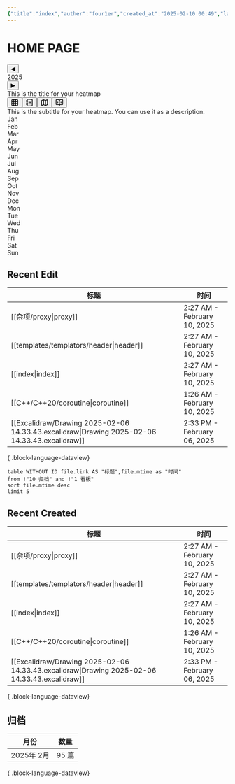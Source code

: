 ```yaml
---
{"title":"index","auther":"four1er","created_at":"2025-02-10 00:49","last modify":"2025-02-10 00:49","file path":"index.md","tags":["gardenEntry"],"dg-publish":true,"dg-home":true,"permalink":"/index/","dgPassFrontmatter":true,"created":"2025-02-10T02:27:08.819+08:00","updated":"2025-02-10T12:27:31.268+08:00"}
---
```


# HOME PAGE
<style scope=" ">
/*# sourceURL=app://obsidian.md/templates/dataview/heatmap/view.css */</style><div class="dms-heatmap-container"><span></span></div>

<div class="heatmap-tracker-container" data-htp-name="This is the title for your heatmap"><div class="heatmap-tracker__container"><div class="heatmap-tracker-header"><div class="heatmap-tracker-header__main-row"><div class="heatmap-tracker-header__navigation"><button aria-label="Previous Year" class="heatmap-tracker-arrow left clickable-icon">◀</button><div class="heatmap-tracker-year-display">2025</div><button aria-label="Next Year" class="heatmap-tracker-arrow right clickable-icon">▶</button></div><div class="heatmap-tracker-header__title">This is the title for your heatmap</div><div class="heatmap-tracker-header__tabs"><button aria-label="Heatmap" class="heatmap-tracker-tab clickable-icon is-active"><svg xmlns="http://www.w3.org/2000/svg" width="18" height="18" viewBox="0 0 24 24" fill="none" stroke="currentColor" stroke-width="2" stroke-linecap="round" stroke-linejoin="round" class="lucide lucide-grid-3x3"><rect width="18" height="18" x="3" y="3" rx="2"></rect><path d="M3 9h18"></path><path d="M3 15h18"></path><path d="M9 3v18"></path><path d="M15 3v18"></path></svg></button><button aria-label="Statistics" class="heatmap-tracker-tab clickable-icon "><svg xmlns="http://www.w3.org/2000/svg" width="18" height="18" viewBox="0 0 24 24" fill="none" stroke="currentColor" stroke-width="2" stroke-linecap="round" stroke-linejoin="round" class="lucide lucide-notebook-text"><path d="M2 6h4"></path><path d="M2 10h4"></path><path d="M2 14h4"></path><path d="M2 18h4"></path><rect width="16" height="20" x="4" y="2" rx="2"></rect><path d="M9.5 8h5"></path><path d="M9.5 12H16"></path><path d="M9.5 16H14"></path></svg></button><button aria-label="Legend" class="heatmap-tracker-tab clickable-icon "><svg xmlns="http://www.w3.org/2000/svg" width="18" height="18" viewBox="0 0 24 24" fill="none" stroke="currentColor" stroke-width="2" stroke-linecap="round" stroke-linejoin="round" class="lucide lucide-map"><path d="M14.106 5.553a2 2 0 0 0 1.788 0l3.659-1.83A1 1 0 0 1 21 4.619v12.764a1 1 0 0 1-.553.894l-4.553 2.277a2 2 0 0 1-1.788 0l-4.212-2.106a2 2 0 0 0-1.788 0l-3.659 1.83A1 1 0 0 1 3 19.381V6.618a1 1 0 0 1 .553-.894l4.553-2.277a2 2 0 0 1 1.788 0z"></path><path d="M15 5.764v15"></path><path d="M9 3.236v15"></path></svg></button><button aria-label="Documentation" class="heatmap-tracker-tab clickable-icon "><svg xmlns="http://www.w3.org/2000/svg" width="18" height="18" viewBox="0 0 24 24" fill="none" stroke="currentColor" stroke-width="2" stroke-linecap="round" stroke-linejoin="round" class="lucide lucide-book-open-text"><path d="M12 7v14"></path><path d="M16 12h2"></path><path d="M16 8h2"></path><path d="M3 18a1 1 0 0 1-1-1V4a1 1 0 0 1 1-1h5a4 4 0 0 1 4 4 4 4 0 0 1 4-4h5a1 1 0 0 1 1 1v13a1 1 0 0 1-1 1h-6a3 3 0 0 0-3 3 3 3 0 0 0-3-3z"></path><path d="M6 12h2"></path><path d="M6 8h2"></path></svg></button></div></div><div class="heatmap-tracker-header__sub-row"><div class="heatmap-tracker-header__subtitle">This is the subtitle for your heatmap. You can use it as a description.</div></div></div><div class="heatmap-tracker "><div class="heatmap-tracker-graph"><div class="heatmap-tracker-months"><div>Jan</div><div>Feb</div><div>Mar</div><div>Apr</div><div>May</div><div>Jun</div><div>Jul</div><div>Aug</div><div>Sep</div><div>Oct</div><div>Nov</div><div>Dec</div></div><div class="heatmap-tracker-days heatmap-tracker-days--even"><div class="heatmap-tracker-days__week-day">Mon</div><div class="heatmap-tracker-days__week-day">Tue</div><div class="heatmap-tracker-days__week-day">Wed</div><div class="heatmap-tracker-days__week-day">Thu</div><div class="heatmap-tracker-days__week-day">Fri</div><div class="heatmap-tracker-days__week-day">Sat</div><div class="heatmap-tracker-days__week-day">Sun</div></div><div class="heatmap-tracker-boxes separate-months"><div class="heatmap-tracker-box space-between-box" style="background-color: transparent;"><span class="heatmap-tracker-content"></span></div><div class="heatmap-tracker-box space-between-box" style="background-color: transparent;"><span class="heatmap-tracker-content"></span></div><div data-htp-date="2025-01-01" aria-label="2025-01-01" class="heatmap-tracker-box month-jan isEmpty"><span class="heatmap-tracker-content"></span></div><div data-htp-date="2025-01-02" aria-label="2025-01-02" class="heatmap-tracker-box month-jan isEmpty"><span class="heatmap-tracker-content"></span></div><div data-htp-date="2025-01-03" aria-label="2025-01-03" class="heatmap-tracker-box month-jan isEmpty"><span class="heatmap-tracker-content"></span></div><div data-htp-date="2025-01-04" aria-label="2025-01-04" class="heatmap-tracker-box month-jan isEmpty"><span class="heatmap-tracker-content"></span></div><div data-htp-date="2025-01-05" aria-label="2025-01-05" class="heatmap-tracker-box month-jan isEmpty"><span class="heatmap-tracker-content"></span></div><div data-htp-date="2025-01-06" aria-label="2025-01-06" class="heatmap-tracker-box month-jan isEmpty"><span class="heatmap-tracker-content"></span></div><div data-htp-date="2025-01-07" aria-label="2025-01-07" class="heatmap-tracker-box month-jan isEmpty"><span class="heatmap-tracker-content"></span></div><div data-htp-date="2025-01-08" aria-label="2025-01-08" class="heatmap-tracker-box month-jan isEmpty"><span class="heatmap-tracker-content"></span></div><div data-htp-date="2025-01-09" aria-label="2025-01-09" class="heatmap-tracker-box month-jan isEmpty"><span class="heatmap-tracker-content"></span></div><div data-htp-date="2025-01-10" aria-label="2025-01-10" class="heatmap-tracker-box month-jan isEmpty"><span class="heatmap-tracker-content"></span></div><div data-htp-date="2025-01-11" aria-label="2025-01-11" class="heatmap-tracker-box month-jan isEmpty"><span class="heatmap-tracker-content"></span></div><div data-htp-date="2025-01-12" aria-label="2025-01-12" class="heatmap-tracker-box month-jan isEmpty"><span class="heatmap-tracker-content"></span></div><div data-htp-date="2025-01-13" aria-label="2025-01-13" class="heatmap-tracker-box month-jan isEmpty"><span class="heatmap-tracker-content"></span></div><div data-htp-date="2025-01-14" aria-label="2025-01-14" class="heatmap-tracker-box month-jan isEmpty"><span class="heatmap-tracker-content"></span></div><div data-htp-date="2025-01-15" aria-label="2025-01-15" class="heatmap-tracker-box month-jan isEmpty"><span class="heatmap-tracker-content"></span></div><div data-htp-date="2025-01-16" aria-label="2025-01-16" class="heatmap-tracker-box month-jan isEmpty"><span class="heatmap-tracker-content"></span></div><div data-htp-date="2025-01-17" aria-label="2025-01-17" class="heatmap-tracker-box month-jan isEmpty"><span class="heatmap-tracker-content"></span></div><div data-htp-date="2025-01-18" aria-label="2025-01-18" class="heatmap-tracker-box month-jan isEmpty"><span class="heatmap-tracker-content"></span></div><div data-htp-date="2025-01-19" aria-label="2025-01-19" class="heatmap-tracker-box month-jan isEmpty"><span class="heatmap-tracker-content"></span></div><div data-htp-date="2025-01-20" aria-label="2025-01-20" class="heatmap-tracker-box month-jan isEmpty"><span class="heatmap-tracker-content"></span></div><div data-htp-date="2025-01-21" aria-label="2025-01-21" class="heatmap-tracker-box month-jan isEmpty"><span class="heatmap-tracker-content"></span></div><div data-htp-date="2025-01-22" aria-label="2025-01-22" class="heatmap-tracker-box month-jan isEmpty"><span class="heatmap-tracker-content"></span></div><div data-htp-date="2025-01-23" aria-label="2025-01-23" class="heatmap-tracker-box month-jan isEmpty"><span class="heatmap-tracker-content"></span></div><div data-htp-date="2025-01-24" aria-label="2025-01-24" class="heatmap-tracker-box month-jan isEmpty"><span class="heatmap-tracker-content"></span></div><div data-htp-date="2025-01-25" aria-label="2025-01-25" class="heatmap-tracker-box month-jan isEmpty"><span class="heatmap-tracker-content"></span></div><div data-htp-date="2025-01-26" aria-label="2025-01-26" class="heatmap-tracker-box month-jan isEmpty"><span class="heatmap-tracker-content"></span></div><div data-htp-date="2025-01-27" aria-label="2025-01-27" class="heatmap-tracker-box month-jan isEmpty"><span class="heatmap-tracker-content"></span></div><div data-htp-date="2025-01-28" aria-label="2025-01-28" class="heatmap-tracker-box month-jan isEmpty"><span class="heatmap-tracker-content"></span></div><div data-htp-date="2025-01-29" aria-label="2025-01-29" class="heatmap-tracker-box month-jan isEmpty"><span class="heatmap-tracker-content"></span></div><div data-htp-date="2025-01-30" aria-label="2025-01-30" class="heatmap-tracker-box month-jan isEmpty"><span class="heatmap-tracker-content"></span></div><div data-htp-date="2025-01-31" aria-label="2025-01-31" class="heatmap-tracker-box month-jan isEmpty"><span class="heatmap-tracker-content"></span></div><div class="heatmap-tracker-box space-between-box"><span class="heatmap-tracker-content"></span></div><div class="heatmap-tracker-box space-between-box"><span class="heatmap-tracker-content"></span></div><div class="heatmap-tracker-box space-between-box"><span class="heatmap-tracker-content"></span></div><div class="heatmap-tracker-box space-between-box"><span class="heatmap-tracker-content"></span></div><div class="heatmap-tracker-box space-between-box"><span class="heatmap-tracker-content"></span></div><div class="heatmap-tracker-box space-between-box"><span class="heatmap-tracker-content"></span></div><div class="heatmap-tracker-box space-between-box"><span class="heatmap-tracker-content"></span></div><div data-htp-date="2025-02-01" aria-label="2025-02-01" class="heatmap-tracker-box month-feb isEmpty"><span class="heatmap-tracker-content"></span></div><div data-htp-date="2025-02-02" aria-label="2025-02-02" class="heatmap-tracker-box month-feb isEmpty"><span class="heatmap-tracker-content"></span></div><div data-htp-date="2025-02-03" aria-label="2025-02-03" class="heatmap-tracker-box month-feb isEmpty"><span class="heatmap-tracker-content"></span></div><div data-htp-date="2025-02-04" aria-label="2025-02-04" class="heatmap-tracker-box month-feb isEmpty"><span class="heatmap-tracker-content"></span></div><div data-htp-date="2025-02-05" aria-label="2025-02-05" class="heatmap-tracker-box month-feb isEmpty"><span class="heatmap-tracker-content"></span></div><div data-htp-date="2025-02-06" aria-label="2025-02-06" class="heatmap-tracker-box month-feb isEmpty"><span class="heatmap-tracker-content"></span></div><div data-htp-date="2025-02-07" aria-label="2025-02-07" class="heatmap-tracker-box month-feb isEmpty"><span class="heatmap-tracker-content"></span></div><div data-htp-date="2025-02-08" aria-label="2025-02-08" class="heatmap-tracker-box month-feb isEmpty"><span class="heatmap-tracker-content"></span></div><div data-htp-date="2025-02-09" aria-label="2025-02-09" class="heatmap-tracker-box month-feb isEmpty"><span class="heatmap-tracker-content"></span></div><div data-htp-date="2025-02-10" aria-label="2025-02-10" class="heatmap-tracker-box month-feb today with-border isEmpty"><span class="heatmap-tracker-content"></span></div><div data-htp-date="2025-02-11" aria-label="2025-02-11" class="heatmap-tracker-box month-feb isEmpty"><span class="heatmap-tracker-content"></span></div><div data-htp-date="2025-02-12" aria-label="2025-02-12" class="heatmap-tracker-box month-feb isEmpty"><span class="heatmap-tracker-content"></span></div><div data-htp-date="2025-02-13" aria-label="2025-02-13" class="heatmap-tracker-box month-feb isEmpty"><span class="heatmap-tracker-content"></span></div><div data-htp-date="2025-02-14" aria-label="2025-02-14" class="heatmap-tracker-box month-feb isEmpty"><span class="heatmap-tracker-content"></span></div><div data-htp-date="2025-02-15" aria-label="2025-02-15" class="heatmap-tracker-box month-feb isEmpty"><span class="heatmap-tracker-content"></span></div><div data-htp-date="2025-02-16" aria-label="2025-02-16" class="heatmap-tracker-box month-feb isEmpty"><span class="heatmap-tracker-content"></span></div><div data-htp-date="2025-02-17" aria-label="2025-02-17" class="heatmap-tracker-box month-feb isEmpty"><span class="heatmap-tracker-content"></span></div><div data-htp-date="2025-02-18" aria-label="2025-02-18" class="heatmap-tracker-box month-feb isEmpty"><span class="heatmap-tracker-content"></span></div><div data-htp-date="2025-02-19" aria-label="2025-02-19" class="heatmap-tracker-box month-feb isEmpty"><span class="heatmap-tracker-content"></span></div><div data-htp-date="2025-02-20" aria-label="2025-02-20" class="heatmap-tracker-box month-feb isEmpty"><span class="heatmap-tracker-content"></span></div><div data-htp-date="2025-02-21" aria-label="2025-02-21" class="heatmap-tracker-box month-feb isEmpty"><span class="heatmap-tracker-content"></span></div><div data-htp-date="2025-02-22" aria-label="2025-02-22" class="heatmap-tracker-box month-feb isEmpty"><span class="heatmap-tracker-content"></span></div><div data-htp-date="2025-02-23" aria-label="2025-02-23" class="heatmap-tracker-box month-feb isEmpty"><span class="heatmap-tracker-content"></span></div><div data-htp-date="2025-02-24" aria-label="2025-02-24" class="heatmap-tracker-box month-feb isEmpty"><span class="heatmap-tracker-content"></span></div><div data-htp-date="2025-02-25" aria-label="2025-02-25" class="heatmap-tracker-box month-feb isEmpty"><span class="heatmap-tracker-content"></span></div><div data-htp-date="2025-02-26" aria-label="2025-02-26" class="heatmap-tracker-box month-feb isEmpty"><span class="heatmap-tracker-content"></span></div><div data-htp-date="2025-02-27" aria-label="2025-02-27" class="heatmap-tracker-box month-feb isEmpty"><span class="heatmap-tracker-content"></span></div><div data-htp-date="2025-02-28" aria-label="2025-02-28" class="heatmap-tracker-box month-feb isEmpty"><span class="heatmap-tracker-content"></span></div><div class="heatmap-tracker-box space-between-box"><span class="heatmap-tracker-content"></span></div><div class="heatmap-tracker-box space-between-box"><span class="heatmap-tracker-content"></span></div><div class="heatmap-tracker-box space-between-box"><span class="heatmap-tracker-content"></span></div><div class="heatmap-tracker-box space-between-box"><span class="heatmap-tracker-content"></span></div><div class="heatmap-tracker-box space-between-box"><span class="heatmap-tracker-content"></span></div><div class="heatmap-tracker-box space-between-box"><span class="heatmap-tracker-content"></span></div><div class="heatmap-tracker-box space-between-box"><span class="heatmap-tracker-content"></span></div><div data-htp-date="2025-03-01" aria-label="2025-03-01" class="heatmap-tracker-box month-mar isEmpty"><span class="heatmap-tracker-content"></span></div><div data-htp-date="2025-03-02" aria-label="2025-03-02" class="heatmap-tracker-box month-mar isEmpty"><span class="heatmap-tracker-content"></span></div><div data-htp-date="2025-03-03" aria-label="2025-03-03" class="heatmap-tracker-box month-mar isEmpty"><span class="heatmap-tracker-content"></span></div><div data-htp-date="2025-03-04" aria-label="2025-03-04" class="heatmap-tracker-box month-mar isEmpty"><span class="heatmap-tracker-content"></span></div><div data-htp-date="2025-03-05" aria-label="2025-03-05" class="heatmap-tracker-box month-mar isEmpty"><span class="heatmap-tracker-content"></span></div><div data-htp-date="2025-03-06" aria-label="2025-03-06" class="heatmap-tracker-box month-mar isEmpty"><span class="heatmap-tracker-content"></span></div><div data-htp-date="2025-03-07" aria-label="2025-03-07" class="heatmap-tracker-box month-mar isEmpty"><span class="heatmap-tracker-content"></span></div><div data-htp-date="2025-03-08" aria-label="2025-03-08" class="heatmap-tracker-box month-mar isEmpty"><span class="heatmap-tracker-content"></span></div><div data-htp-date="2025-03-09" aria-label="2025-03-09" class="heatmap-tracker-box month-mar isEmpty"><span class="heatmap-tracker-content"></span></div><div data-htp-date="2025-03-10" aria-label="2025-03-10" class="heatmap-tracker-box month-mar isEmpty"><span class="heatmap-tracker-content"></span></div><div data-htp-date="2025-03-11" aria-label="2025-03-11" class="heatmap-tracker-box month-mar isEmpty"><span class="heatmap-tracker-content"></span></div><div data-htp-date="2025-03-12" aria-label="2025-03-12" class="heatmap-tracker-box month-mar isEmpty"><span class="heatmap-tracker-content"></span></div><div data-htp-date="2025-03-13" aria-label="2025-03-13" class="heatmap-tracker-box month-mar isEmpty"><span class="heatmap-tracker-content"></span></div><div data-htp-date="2025-03-14" aria-label="2025-03-14" class="heatmap-tracker-box month-mar isEmpty"><span class="heatmap-tracker-content"></span></div><div data-htp-date="2025-03-15" aria-label="2025-03-15" class="heatmap-tracker-box month-mar isEmpty"><span class="heatmap-tracker-content"></span></div><div data-htp-date="2025-03-16" aria-label="2025-03-16" class="heatmap-tracker-box month-mar isEmpty"><span class="heatmap-tracker-content"></span></div><div data-htp-date="2025-03-17" aria-label="2025-03-17" class="heatmap-tracker-box month-mar isEmpty"><span class="heatmap-tracker-content"></span></div><div data-htp-date="2025-03-18" aria-label="2025-03-18" class="heatmap-tracker-box month-mar isEmpty"><span class="heatmap-tracker-content"></span></div><div data-htp-date="2025-03-19" aria-label="2025-03-19" class="heatmap-tracker-box month-mar isEmpty"><span class="heatmap-tracker-content"></span></div><div data-htp-date="2025-03-20" aria-label="2025-03-20" class="heatmap-tracker-box month-mar isEmpty"><span class="heatmap-tracker-content"></span></div><div data-htp-date="2025-03-21" aria-label="2025-03-21" class="heatmap-tracker-box month-mar isEmpty"><span class="heatmap-tracker-content"></span></div><div data-htp-date="2025-03-22" aria-label="2025-03-22" class="heatmap-tracker-box month-mar isEmpty"><span class="heatmap-tracker-content"></span></div><div data-htp-date="2025-03-23" aria-label="2025-03-23" class="heatmap-tracker-box month-mar isEmpty"><span class="heatmap-tracker-content"></span></div><div data-htp-date="2025-03-24" aria-label="2025-03-24" class="heatmap-tracker-box month-mar isEmpty"><span class="heatmap-tracker-content"></span></div><div data-htp-date="2025-03-25" aria-label="2025-03-25" class="heatmap-tracker-box month-mar isEmpty"><span class="heatmap-tracker-content"></span></div><div data-htp-date="2025-03-26" aria-label="2025-03-26" class="heatmap-tracker-box month-mar isEmpty"><span class="heatmap-tracker-content"></span></div><div data-htp-date="2025-03-27" aria-label="2025-03-27" class="heatmap-tracker-box month-mar isEmpty"><span class="heatmap-tracker-content"></span></div><div data-htp-date="2025-03-28" aria-label="2025-03-28" class="heatmap-tracker-box month-mar isEmpty"><span class="heatmap-tracker-content"></span></div><div data-htp-date="2025-03-29" aria-label="2025-03-29" class="heatmap-tracker-box month-mar isEmpty"><span class="heatmap-tracker-content"></span></div><div data-htp-date="2025-03-30" aria-label="2025-03-30" class="heatmap-tracker-box month-mar isEmpty"><span class="heatmap-tracker-content"></span></div><div data-htp-date="2025-03-31" aria-label="2025-03-31" class="heatmap-tracker-box month-mar isEmpty"><span class="heatmap-tracker-content"></span></div><div class="heatmap-tracker-box space-between-box"><span class="heatmap-tracker-content"></span></div><div class="heatmap-tracker-box space-between-box"><span class="heatmap-tracker-content"></span></div><div class="heatmap-tracker-box space-between-box"><span class="heatmap-tracker-content"></span></div><div class="heatmap-tracker-box space-between-box"><span class="heatmap-tracker-content"></span></div><div class="heatmap-tracker-box space-between-box"><span class="heatmap-tracker-content"></span></div><div class="heatmap-tracker-box space-between-box"><span class="heatmap-tracker-content"></span></div><div class="heatmap-tracker-box space-between-box"><span class="heatmap-tracker-content"></span></div><div data-htp-date="2025-04-01" aria-label="2025-04-01" class="heatmap-tracker-box month-apr isEmpty"><span class="heatmap-tracker-content"></span></div><div data-htp-date="2025-04-02" aria-label="2025-04-02" class="heatmap-tracker-box month-apr isEmpty"><span class="heatmap-tracker-content"></span></div><div data-htp-date="2025-04-03" aria-label="2025-04-03" class="heatmap-tracker-box month-apr isEmpty"><span class="heatmap-tracker-content"></span></div><div data-htp-date="2025-04-04" aria-label="2025-04-04" class="heatmap-tracker-box month-apr isEmpty"><span class="heatmap-tracker-content"></span></div><div data-htp-date="2025-04-05" aria-label="2025-04-05" class="heatmap-tracker-box month-apr isEmpty"><span class="heatmap-tracker-content"></span></div><div data-htp-date="2025-04-06" aria-label="2025-04-06" class="heatmap-tracker-box month-apr isEmpty"><span class="heatmap-tracker-content"></span></div><div data-htp-date="2025-04-07" aria-label="2025-04-07" class="heatmap-tracker-box month-apr isEmpty"><span class="heatmap-tracker-content"></span></div><div data-htp-date="2025-04-08" aria-label="2025-04-08" class="heatmap-tracker-box month-apr isEmpty"><span class="heatmap-tracker-content"></span></div><div data-htp-date="2025-04-09" aria-label="2025-04-09" class="heatmap-tracker-box month-apr isEmpty"><span class="heatmap-tracker-content"></span></div><div data-htp-date="2025-04-10" aria-label="2025-04-10" class="heatmap-tracker-box month-apr isEmpty"><span class="heatmap-tracker-content"></span></div><div data-htp-date="2025-04-11" aria-label="2025-04-11" class="heatmap-tracker-box month-apr isEmpty"><span class="heatmap-tracker-content"></span></div><div data-htp-date="2025-04-12" aria-label="2025-04-12" class="heatmap-tracker-box month-apr isEmpty"><span class="heatmap-tracker-content"></span></div><div data-htp-date="2025-04-13" aria-label="2025-04-13" class="heatmap-tracker-box month-apr isEmpty"><span class="heatmap-tracker-content"></span></div><div data-htp-date="2025-04-14" aria-label="2025-04-14" class="heatmap-tracker-box month-apr isEmpty"><span class="heatmap-tracker-content"></span></div><div data-htp-date="2025-04-15" aria-label="2025-04-15" class="heatmap-tracker-box month-apr isEmpty"><span class="heatmap-tracker-content"></span></div><div data-htp-date="2025-04-16" aria-label="2025-04-16" class="heatmap-tracker-box month-apr isEmpty"><span class="heatmap-tracker-content"></span></div><div data-htp-date="2025-04-17" aria-label="2025-04-17" class="heatmap-tracker-box month-apr isEmpty"><span class="heatmap-tracker-content"></span></div><div data-htp-date="2025-04-18" aria-label="2025-04-18" class="heatmap-tracker-box month-apr isEmpty"><span class="heatmap-tracker-content"></span></div><div data-htp-date="2025-04-19" aria-label="2025-04-19" class="heatmap-tracker-box month-apr isEmpty"><span class="heatmap-tracker-content"></span></div><div data-htp-date="2025-04-20" aria-label="2025-04-20" class="heatmap-tracker-box month-apr isEmpty"><span class="heatmap-tracker-content"></span></div><div data-htp-date="2025-04-21" aria-label="2025-04-21" class="heatmap-tracker-box month-apr isEmpty"><span class="heatmap-tracker-content"></span></div><div data-htp-date="2025-04-22" aria-label="2025-04-22" class="heatmap-tracker-box month-apr isEmpty"><span class="heatmap-tracker-content"></span></div><div data-htp-date="2025-04-23" aria-label="2025-04-23" class="heatmap-tracker-box month-apr isEmpty"><span class="heatmap-tracker-content"></span></div><div data-htp-date="2025-04-24" aria-label="2025-04-24" class="heatmap-tracker-box month-apr isEmpty"><span class="heatmap-tracker-content"></span></div><div data-htp-date="2025-04-25" aria-label="2025-04-25" class="heatmap-tracker-box month-apr isEmpty"><span class="heatmap-tracker-content"></span></div><div data-htp-date="2025-04-26" aria-label="2025-04-26" class="heatmap-tracker-box month-apr isEmpty"><span class="heatmap-tracker-content"></span></div><div data-htp-date="2025-04-27" aria-label="2025-04-27" class="heatmap-tracker-box month-apr isEmpty"><span class="heatmap-tracker-content"></span></div><div data-htp-date="2025-04-28" aria-label="2025-04-28" class="heatmap-tracker-box month-apr isEmpty"><span class="heatmap-tracker-content"></span></div><div data-htp-date="2025-04-29" aria-label="2025-04-29" class="heatmap-tracker-box month-apr isEmpty"><span class="heatmap-tracker-content"></span></div><div data-htp-date="2025-04-30" aria-label="2025-04-30" class="heatmap-tracker-box month-apr isEmpty"><span class="heatmap-tracker-content"></span></div><div class="heatmap-tracker-box space-between-box"><span class="heatmap-tracker-content"></span></div><div class="heatmap-tracker-box space-between-box"><span class="heatmap-tracker-content"></span></div><div class="heatmap-tracker-box space-between-box"><span class="heatmap-tracker-content"></span></div><div class="heatmap-tracker-box space-between-box"><span class="heatmap-tracker-content"></span></div><div class="heatmap-tracker-box space-between-box"><span class="heatmap-tracker-content"></span></div><div class="heatmap-tracker-box space-between-box"><span class="heatmap-tracker-content"></span></div><div class="heatmap-tracker-box space-between-box"><span class="heatmap-tracker-content"></span></div><div data-htp-date="2025-05-01" aria-label="2025-05-01" class="heatmap-tracker-box month-may isEmpty"><span class="heatmap-tracker-content"></span></div><div data-htp-date="2025-05-02" aria-label="2025-05-02" class="heatmap-tracker-box month-may isEmpty"><span class="heatmap-tracker-content"></span></div><div data-htp-date="2025-05-03" aria-label="2025-05-03" class="heatmap-tracker-box month-may isEmpty"><span class="heatmap-tracker-content"></span></div><div data-htp-date="2025-05-04" aria-label="2025-05-04" class="heatmap-tracker-box month-may isEmpty"><span class="heatmap-tracker-content"></span></div><div data-htp-date="2025-05-05" aria-label="2025-05-05" class="heatmap-tracker-box month-may isEmpty"><span class="heatmap-tracker-content"></span></div><div data-htp-date="2025-05-06" aria-label="2025-05-06" class="heatmap-tracker-box month-may isEmpty"><span class="heatmap-tracker-content"></span></div><div data-htp-date="2025-05-07" aria-label="2025-05-07" class="heatmap-tracker-box month-may isEmpty"><span class="heatmap-tracker-content"></span></div><div data-htp-date="2025-05-08" aria-label="2025-05-08" class="heatmap-tracker-box month-may isEmpty"><span class="heatmap-tracker-content"></span></div><div data-htp-date="2025-05-09" aria-label="2025-05-09" class="heatmap-tracker-box month-may isEmpty"><span class="heatmap-tracker-content"></span></div><div data-htp-date="2025-05-10" aria-label="2025-05-10" class="heatmap-tracker-box month-may isEmpty"><span class="heatmap-tracker-content"></span></div><div data-htp-date="2025-05-11" aria-label="2025-05-11" class="heatmap-tracker-box month-may isEmpty"><span class="heatmap-tracker-content"></span></div><div data-htp-date="2025-05-12" aria-label="2025-05-12" class="heatmap-tracker-box month-may isEmpty"><span class="heatmap-tracker-content"></span></div><div data-htp-date="2025-05-13" aria-label="2025-05-13" class="heatmap-tracker-box month-may isEmpty"><span class="heatmap-tracker-content"></span></div><div data-htp-date="2025-05-14" aria-label="2025-05-14" class="heatmap-tracker-box month-may isEmpty"><span class="heatmap-tracker-content"></span></div><div data-htp-date="2025-05-15" aria-label="2025-05-15" class="heatmap-tracker-box month-may isEmpty"><span class="heatmap-tracker-content"></span></div><div data-htp-date="2025-05-16" aria-label="2025-05-16" class="heatmap-tracker-box month-may isEmpty"><span class="heatmap-tracker-content"></span></div><div data-htp-date="2025-05-17" aria-label="2025-05-17" class="heatmap-tracker-box month-may isEmpty"><span class="heatmap-tracker-content"></span></div><div data-htp-date="2025-05-18" aria-label="2025-05-18" class="heatmap-tracker-box month-may isEmpty"><span class="heatmap-tracker-content"></span></div><div data-htp-date="2025-05-19" aria-label="2025-05-19" class="heatmap-tracker-box month-may isEmpty"><span class="heatmap-tracker-content"></span></div><div data-htp-date="2025-05-20" aria-label="2025-05-20" class="heatmap-tracker-box month-may isEmpty"><span class="heatmap-tracker-content"></span></div><div data-htp-date="2025-05-21" aria-label="2025-05-21" class="heatmap-tracker-box month-may isEmpty"><span class="heatmap-tracker-content"></span></div><div data-htp-date="2025-05-22" aria-label="2025-05-22" class="heatmap-tracker-box month-may isEmpty"><span class="heatmap-tracker-content"></span></div><div data-htp-date="2025-05-23" aria-label="2025-05-23" class="heatmap-tracker-box month-may isEmpty"><span class="heatmap-tracker-content"></span></div><div data-htp-date="2025-05-24" aria-label="2025-05-24" class="heatmap-tracker-box month-may isEmpty"><span class="heatmap-tracker-content"></span></div><div data-htp-date="2025-05-25" aria-label="2025-05-25" class="heatmap-tracker-box month-may isEmpty"><span class="heatmap-tracker-content"></span></div><div data-htp-date="2025-05-26" aria-label="2025-05-26" class="heatmap-tracker-box month-may isEmpty"><span class="heatmap-tracker-content"></span></div><div data-htp-date="2025-05-27" aria-label="2025-05-27" class="heatmap-tracker-box month-may isEmpty"><span class="heatmap-tracker-content"></span></div><div data-htp-date="2025-05-28" aria-label="2025-05-28" class="heatmap-tracker-box month-may isEmpty"><span class="heatmap-tracker-content"></span></div><div data-htp-date="2025-05-29" aria-label="2025-05-29" class="heatmap-tracker-box month-may isEmpty"><span class="heatmap-tracker-content"></span></div><div data-htp-date="2025-05-30" aria-label="2025-05-30" class="heatmap-tracker-box month-may isEmpty"><span class="heatmap-tracker-content"></span></div><div data-htp-date="2025-05-31" aria-label="2025-05-31" class="heatmap-tracker-box month-may isEmpty"><span class="heatmap-tracker-content"></span></div><div class="heatmap-tracker-box space-between-box"><span class="heatmap-tracker-content"></span></div><div class="heatmap-tracker-box space-between-box"><span class="heatmap-tracker-content"></span></div><div class="heatmap-tracker-box space-between-box"><span class="heatmap-tracker-content"></span></div><div class="heatmap-tracker-box space-between-box"><span class="heatmap-tracker-content"></span></div><div class="heatmap-tracker-box space-between-box"><span class="heatmap-tracker-content"></span></div><div class="heatmap-tracker-box space-between-box"><span class="heatmap-tracker-content"></span></div><div class="heatmap-tracker-box space-between-box"><span class="heatmap-tracker-content"></span></div><div data-htp-date="2025-06-01" aria-label="2025-06-01" class="heatmap-tracker-box month-jun isEmpty"><span class="heatmap-tracker-content"></span></div><div data-htp-date="2025-06-02" aria-label="2025-06-02" class="heatmap-tracker-box month-jun isEmpty"><span class="heatmap-tracker-content"></span></div><div data-htp-date="2025-06-03" aria-label="2025-06-03" class="heatmap-tracker-box month-jun isEmpty"><span class="heatmap-tracker-content"></span></div><div data-htp-date="2025-06-04" aria-label="2025-06-04" class="heatmap-tracker-box month-jun isEmpty"><span class="heatmap-tracker-content"></span></div><div data-htp-date="2025-06-05" aria-label="2025-06-05" class="heatmap-tracker-box month-jun isEmpty"><span class="heatmap-tracker-content"></span></div><div data-htp-date="2025-06-06" aria-label="2025-06-06" class="heatmap-tracker-box month-jun isEmpty"><span class="heatmap-tracker-content"></span></div><div data-htp-date="2025-06-07" aria-label="2025-06-07" class="heatmap-tracker-box month-jun isEmpty"><span class="heatmap-tracker-content"></span></div><div data-htp-date="2025-06-08" aria-label="2025-06-08" class="heatmap-tracker-box month-jun isEmpty"><span class="heatmap-tracker-content"></span></div><div data-htp-date="2025-06-09" aria-label="2025-06-09" class="heatmap-tracker-box month-jun isEmpty"><span class="heatmap-tracker-content"></span></div><div data-htp-date="2025-06-10" aria-label="2025-06-10" class="heatmap-tracker-box month-jun isEmpty"><span class="heatmap-tracker-content"></span></div><div data-htp-date="2025-06-11" aria-label="2025-06-11" class="heatmap-tracker-box month-jun isEmpty"><span class="heatmap-tracker-content"></span></div><div data-htp-date="2025-06-12" aria-label="2025-06-12" class="heatmap-tracker-box month-jun isEmpty"><span class="heatmap-tracker-content"></span></div><div data-htp-date="2025-06-13" aria-label="2025-06-13" class="heatmap-tracker-box month-jun isEmpty"><span class="heatmap-tracker-content"></span></div><div data-htp-date="2025-06-14" aria-label="2025-06-14" class="heatmap-tracker-box month-jun isEmpty"><span class="heatmap-tracker-content"></span></div><div data-htp-date="2025-06-15" aria-label="2025-06-15" class="heatmap-tracker-box month-jun isEmpty"><span class="heatmap-tracker-content"></span></div><div data-htp-date="2025-06-16" aria-label="2025-06-16" class="heatmap-tracker-box month-jun isEmpty"><span class="heatmap-tracker-content"></span></div><div data-htp-date="2025-06-17" aria-label="2025-06-17" class="heatmap-tracker-box month-jun isEmpty"><span class="heatmap-tracker-content"></span></div><div data-htp-date="2025-06-18" aria-label="2025-06-18" class="heatmap-tracker-box month-jun isEmpty"><span class="heatmap-tracker-content"></span></div><div data-htp-date="2025-06-19" aria-label="2025-06-19" class="heatmap-tracker-box month-jun isEmpty"><span class="heatmap-tracker-content"></span></div><div data-htp-date="2025-06-20" aria-label="2025-06-20" class="heatmap-tracker-box month-jun isEmpty"><span class="heatmap-tracker-content"></span></div><div data-htp-date="2025-06-21" aria-label="2025-06-21" class="heatmap-tracker-box month-jun isEmpty"><span class="heatmap-tracker-content"></span></div><div data-htp-date="2025-06-22" aria-label="2025-06-22" class="heatmap-tracker-box month-jun isEmpty"><span class="heatmap-tracker-content"></span></div><div data-htp-date="2025-06-23" aria-label="2025-06-23" class="heatmap-tracker-box month-jun isEmpty"><span class="heatmap-tracker-content"></span></div><div data-htp-date="2025-06-24" aria-label="2025-06-24" class="heatmap-tracker-box month-jun isEmpty"><span class="heatmap-tracker-content"></span></div><div data-htp-date="2025-06-25" aria-label="2025-06-25" class="heatmap-tracker-box month-jun isEmpty"><span class="heatmap-tracker-content"></span></div><div data-htp-date="2025-06-26" aria-label="2025-06-26" class="heatmap-tracker-box month-jun isEmpty"><span class="heatmap-tracker-content"></span></div><div data-htp-date="2025-06-27" aria-label="2025-06-27" class="heatmap-tracker-box month-jun isEmpty"><span class="heatmap-tracker-content"></span></div><div data-htp-date="2025-06-28" aria-label="2025-06-28" class="heatmap-tracker-box month-jun isEmpty"><span class="heatmap-tracker-content"></span></div><div data-htp-date="2025-06-29" aria-label="2025-06-29" class="heatmap-tracker-box month-jun isEmpty"><span class="heatmap-tracker-content"></span></div><div data-htp-date="2025-06-30" aria-label="2025-06-30" class="heatmap-tracker-box month-jun isEmpty"><span class="heatmap-tracker-content"></span></div><div class="heatmap-tracker-box space-between-box"><span class="heatmap-tracker-content"></span></div><div class="heatmap-tracker-box space-between-box"><span class="heatmap-tracker-content"></span></div><div class="heatmap-tracker-box space-between-box"><span class="heatmap-tracker-content"></span></div><div class="heatmap-tracker-box space-between-box"><span class="heatmap-tracker-content"></span></div><div class="heatmap-tracker-box space-between-box"><span class="heatmap-tracker-content"></span></div><div class="heatmap-tracker-box space-between-box"><span class="heatmap-tracker-content"></span></div><div class="heatmap-tracker-box space-between-box"><span class="heatmap-tracker-content"></span></div><div data-htp-date="2025-07-01" aria-label="2025-07-01" class="heatmap-tracker-box month-jul isEmpty"><span class="heatmap-tracker-content"></span></div><div data-htp-date="2025-07-02" aria-label="2025-07-02" class="heatmap-tracker-box month-jul isEmpty"><span class="heatmap-tracker-content"></span></div><div data-htp-date="2025-07-03" aria-label="2025-07-03" class="heatmap-tracker-box month-jul isEmpty"><span class="heatmap-tracker-content"></span></div><div data-htp-date="2025-07-04" aria-label="2025-07-04" class="heatmap-tracker-box month-jul isEmpty"><span class="heatmap-tracker-content"></span></div><div data-htp-date="2025-07-05" aria-label="2025-07-05" class="heatmap-tracker-box month-jul isEmpty"><span class="heatmap-tracker-content"></span></div><div data-htp-date="2025-07-06" aria-label="2025-07-06" class="heatmap-tracker-box month-jul isEmpty"><span class="heatmap-tracker-content"></span></div><div data-htp-date="2025-07-07" aria-label="2025-07-07" class="heatmap-tracker-box month-jul isEmpty"><span class="heatmap-tracker-content"></span></div><div data-htp-date="2025-07-08" aria-label="2025-07-08" class="heatmap-tracker-box month-jul isEmpty"><span class="heatmap-tracker-content"></span></div><div data-htp-date="2025-07-09" aria-label="2025-07-09" class="heatmap-tracker-box month-jul isEmpty"><span class="heatmap-tracker-content"></span></div><div data-htp-date="2025-07-10" aria-label="2025-07-10" class="heatmap-tracker-box month-jul isEmpty"><span class="heatmap-tracker-content"></span></div><div data-htp-date="2025-07-11" aria-label="2025-07-11" class="heatmap-tracker-box month-jul isEmpty"><span class="heatmap-tracker-content"></span></div><div data-htp-date="2025-07-12" aria-label="2025-07-12" class="heatmap-tracker-box month-jul isEmpty"><span class="heatmap-tracker-content"></span></div><div data-htp-date="2025-07-13" aria-label="2025-07-13" class="heatmap-tracker-box month-jul isEmpty"><span class="heatmap-tracker-content"></span></div><div data-htp-date="2025-07-14" aria-label="2025-07-14" class="heatmap-tracker-box month-jul isEmpty"><span class="heatmap-tracker-content"></span></div><div data-htp-date="2025-07-15" aria-label="2025-07-15" class="heatmap-tracker-box month-jul isEmpty"><span class="heatmap-tracker-content"></span></div><div data-htp-date="2025-07-16" aria-label="2025-07-16" class="heatmap-tracker-box month-jul isEmpty"><span class="heatmap-tracker-content"></span></div><div data-htp-date="2025-07-17" aria-label="2025-07-17" class="heatmap-tracker-box month-jul isEmpty"><span class="heatmap-tracker-content"></span></div><div data-htp-date="2025-07-18" aria-label="2025-07-18" class="heatmap-tracker-box month-jul isEmpty"><span class="heatmap-tracker-content"></span></div><div data-htp-date="2025-07-19" aria-label="2025-07-19" class="heatmap-tracker-box month-jul isEmpty"><span class="heatmap-tracker-content"></span></div><div data-htp-date="2025-07-20" aria-label="2025-07-20" class="heatmap-tracker-box month-jul isEmpty"><span class="heatmap-tracker-content"></span></div><div data-htp-date="2025-07-21" aria-label="2025-07-21" class="heatmap-tracker-box month-jul isEmpty"><span class="heatmap-tracker-content"></span></div><div data-htp-date="2025-07-22" aria-label="2025-07-22" class="heatmap-tracker-box month-jul isEmpty"><span class="heatmap-tracker-content"></span></div><div data-htp-date="2025-07-23" aria-label="2025-07-23" class="heatmap-tracker-box month-jul isEmpty"><span class="heatmap-tracker-content"></span></div><div data-htp-date="2025-07-24" aria-label="2025-07-24" class="heatmap-tracker-box month-jul isEmpty"><span class="heatmap-tracker-content"></span></div><div data-htp-date="2025-07-25" aria-label="2025-07-25" class="heatmap-tracker-box month-jul isEmpty"><span class="heatmap-tracker-content"></span></div><div data-htp-date="2025-07-26" aria-label="2025-07-26" class="heatmap-tracker-box month-jul isEmpty"><span class="heatmap-tracker-content"></span></div><div data-htp-date="2025-07-27" aria-label="2025-07-27" class="heatmap-tracker-box month-jul isEmpty"><span class="heatmap-tracker-content"></span></div><div data-htp-date="2025-07-28" aria-label="2025-07-28" class="heatmap-tracker-box month-jul isEmpty"><span class="heatmap-tracker-content"></span></div><div data-htp-date="2025-07-29" aria-label="2025-07-29" class="heatmap-tracker-box month-jul isEmpty"><span class="heatmap-tracker-content"></span></div><div data-htp-date="2025-07-30" aria-label="2025-07-30" class="heatmap-tracker-box month-jul isEmpty"><span class="heatmap-tracker-content"></span></div><div data-htp-date="2025-07-31" aria-label="2025-07-31" class="heatmap-tracker-box month-jul isEmpty"><span class="heatmap-tracker-content"></span></div><div class="heatmap-tracker-box space-between-box"><span class="heatmap-tracker-content"></span></div><div class="heatmap-tracker-box space-between-box"><span class="heatmap-tracker-content"></span></div><div class="heatmap-tracker-box space-between-box"><span class="heatmap-tracker-content"></span></div><div class="heatmap-tracker-box space-between-box"><span class="heatmap-tracker-content"></span></div><div class="heatmap-tracker-box space-between-box"><span class="heatmap-tracker-content"></span></div><div class="heatmap-tracker-box space-between-box"><span class="heatmap-tracker-content"></span></div><div class="heatmap-tracker-box space-between-box"><span class="heatmap-tracker-content"></span></div><div data-htp-date="2025-08-01" aria-label="2025-08-01" class="heatmap-tracker-box month-aug isEmpty"><span class="heatmap-tracker-content"></span></div><div data-htp-date="2025-08-02" aria-label="2025-08-02" class="heatmap-tracker-box month-aug isEmpty"><span class="heatmap-tracker-content"></span></div><div data-htp-date="2025-08-03" aria-label="2025-08-03" class="heatmap-tracker-box month-aug isEmpty"><span class="heatmap-tracker-content"></span></div><div data-htp-date="2025-08-04" aria-label="2025-08-04" class="heatmap-tracker-box month-aug isEmpty"><span class="heatmap-tracker-content"></span></div><div data-htp-date="2025-08-05" aria-label="2025-08-05" class="heatmap-tracker-box month-aug isEmpty"><span class="heatmap-tracker-content"></span></div><div data-htp-date="2025-08-06" aria-label="2025-08-06" class="heatmap-tracker-box month-aug isEmpty"><span class="heatmap-tracker-content"></span></div><div data-htp-date="2025-08-07" aria-label="2025-08-07" class="heatmap-tracker-box month-aug isEmpty"><span class="heatmap-tracker-content"></span></div><div data-htp-date="2025-08-08" aria-label="2025-08-08" class="heatmap-tracker-box month-aug isEmpty"><span class="heatmap-tracker-content"></span></div><div data-htp-date="2025-08-09" aria-label="2025-08-09" class="heatmap-tracker-box month-aug isEmpty"><span class="heatmap-tracker-content"></span></div><div data-htp-date="2025-08-10" aria-label="2025-08-10" class="heatmap-tracker-box month-aug isEmpty"><span class="heatmap-tracker-content"></span></div><div data-htp-date="2025-08-11" aria-label="2025-08-11" class="heatmap-tracker-box month-aug isEmpty"><span class="heatmap-tracker-content"></span></div><div data-htp-date="2025-08-12" aria-label="2025-08-12" class="heatmap-tracker-box month-aug isEmpty"><span class="heatmap-tracker-content"></span></div><div data-htp-date="2025-08-13" aria-label="2025-08-13" class="heatmap-tracker-box month-aug isEmpty"><span class="heatmap-tracker-content"></span></div><div data-htp-date="2025-08-14" aria-label="2025-08-14" class="heatmap-tracker-box month-aug isEmpty"><span class="heatmap-tracker-content"></span></div><div data-htp-date="2025-08-15" aria-label="2025-08-15" class="heatmap-tracker-box month-aug isEmpty"><span class="heatmap-tracker-content"></span></div><div data-htp-date="2025-08-16" aria-label="2025-08-16" class="heatmap-tracker-box month-aug isEmpty"><span class="heatmap-tracker-content"></span></div><div data-htp-date="2025-08-17" aria-label="2025-08-17" class="heatmap-tracker-box month-aug isEmpty"><span class="heatmap-tracker-content"></span></div><div data-htp-date="2025-08-18" aria-label="2025-08-18" class="heatmap-tracker-box month-aug isEmpty"><span class="heatmap-tracker-content"></span></div><div data-htp-date="2025-08-19" aria-label="2025-08-19" class="heatmap-tracker-box month-aug isEmpty"><span class="heatmap-tracker-content"></span></div><div data-htp-date="2025-08-20" aria-label="2025-08-20" class="heatmap-tracker-box month-aug isEmpty"><span class="heatmap-tracker-content"></span></div><div data-htp-date="2025-08-21" aria-label="2025-08-21" class="heatmap-tracker-box month-aug isEmpty"><span class="heatmap-tracker-content"></span></div><div data-htp-date="2025-08-22" aria-label="2025-08-22" class="heatmap-tracker-box month-aug isEmpty"><span class="heatmap-tracker-content"></span></div><div data-htp-date="2025-08-23" aria-label="2025-08-23" class="heatmap-tracker-box month-aug isEmpty"><span class="heatmap-tracker-content"></span></div><div data-htp-date="2025-08-24" aria-label="2025-08-24" class="heatmap-tracker-box month-aug isEmpty"><span class="heatmap-tracker-content"></span></div><div data-htp-date="2025-08-25" aria-label="2025-08-25" class="heatmap-tracker-box month-aug isEmpty"><span class="heatmap-tracker-content"></span></div><div data-htp-date="2025-08-26" aria-label="2025-08-26" class="heatmap-tracker-box month-aug isEmpty"><span class="heatmap-tracker-content"></span></div><div data-htp-date="2025-08-27" aria-label="2025-08-27" class="heatmap-tracker-box month-aug isEmpty"><span class="heatmap-tracker-content"></span></div><div data-htp-date="2025-08-28" aria-label="2025-08-28" class="heatmap-tracker-box month-aug isEmpty"><span class="heatmap-tracker-content"></span></div><div data-htp-date="2025-08-29" aria-label="2025-08-29" class="heatmap-tracker-box month-aug isEmpty"><span class="heatmap-tracker-content"></span></div><div data-htp-date="2025-08-30" aria-label="2025-08-30" class="heatmap-tracker-box month-aug isEmpty"><span class="heatmap-tracker-content"></span></div><div data-htp-date="2025-08-31" aria-label="2025-08-31" class="heatmap-tracker-box month-aug isEmpty"><span class="heatmap-tracker-content"></span></div><div class="heatmap-tracker-box space-between-box"><span class="heatmap-tracker-content"></span></div><div class="heatmap-tracker-box space-between-box"><span class="heatmap-tracker-content"></span></div><div class="heatmap-tracker-box space-between-box"><span class="heatmap-tracker-content"></span></div><div class="heatmap-tracker-box space-between-box"><span class="heatmap-tracker-content"></span></div><div class="heatmap-tracker-box space-between-box"><span class="heatmap-tracker-content"></span></div><div class="heatmap-tracker-box space-between-box"><span class="heatmap-tracker-content"></span></div><div class="heatmap-tracker-box space-between-box"><span class="heatmap-tracker-content"></span></div><div data-htp-date="2025-09-01" aria-label="2025-09-01" class="heatmap-tracker-box month-sep isEmpty"><span class="heatmap-tracker-content"></span></div><div data-htp-date="2025-09-02" aria-label="2025-09-02" class="heatmap-tracker-box month-sep isEmpty"><span class="heatmap-tracker-content"></span></div><div data-htp-date="2025-09-03" aria-label="2025-09-03" class="heatmap-tracker-box month-sep isEmpty"><span class="heatmap-tracker-content"></span></div><div data-htp-date="2025-09-04" aria-label="2025-09-04" class="heatmap-tracker-box month-sep isEmpty"><span class="heatmap-tracker-content"></span></div><div data-htp-date="2025-09-05" aria-label="2025-09-05" class="heatmap-tracker-box month-sep isEmpty"><span class="heatmap-tracker-content"></span></div><div data-htp-date="2025-09-06" aria-label="2025-09-06" class="heatmap-tracker-box month-sep isEmpty"><span class="heatmap-tracker-content"></span></div><div data-htp-date="2025-09-07" aria-label="2025-09-07" class="heatmap-tracker-box month-sep isEmpty"><span class="heatmap-tracker-content"></span></div><div data-htp-date="2025-09-08" aria-label="2025-09-08" class="heatmap-tracker-box month-sep isEmpty"><span class="heatmap-tracker-content"></span></div><div data-htp-date="2025-09-09" aria-label="2025-09-09" class="heatmap-tracker-box month-sep isEmpty"><span class="heatmap-tracker-content"></span></div><div data-htp-date="2025-09-10" aria-label="2025-09-10" class="heatmap-tracker-box month-sep isEmpty"><span class="heatmap-tracker-content"></span></div><div data-htp-date="2025-09-11" aria-label="2025-09-11" class="heatmap-tracker-box month-sep isEmpty"><span class="heatmap-tracker-content"></span></div><div data-htp-date="2025-09-12" aria-label="2025-09-12" class="heatmap-tracker-box month-sep isEmpty"><span class="heatmap-tracker-content"></span></div><div data-htp-date="2025-09-13" aria-label="2025-09-13" class="heatmap-tracker-box month-sep isEmpty"><span class="heatmap-tracker-content"></span></div><div data-htp-date="2025-09-14" aria-label="2025-09-14" class="heatmap-tracker-box month-sep isEmpty"><span class="heatmap-tracker-content"></span></div><div data-htp-date="2025-09-15" aria-label="2025-09-15" class="heatmap-tracker-box month-sep isEmpty"><span class="heatmap-tracker-content"></span></div><div data-htp-date="2025-09-16" aria-label="2025-09-16" class="heatmap-tracker-box month-sep isEmpty"><span class="heatmap-tracker-content"></span></div><div data-htp-date="2025-09-17" aria-label="2025-09-17" class="heatmap-tracker-box month-sep isEmpty"><span class="heatmap-tracker-content"></span></div><div data-htp-date="2025-09-18" aria-label="2025-09-18" class="heatmap-tracker-box month-sep isEmpty"><span class="heatmap-tracker-content"></span></div><div data-htp-date="2025-09-19" aria-label="2025-09-19" class="heatmap-tracker-box month-sep isEmpty"><span class="heatmap-tracker-content"></span></div><div data-htp-date="2025-09-20" aria-label="2025-09-20" class="heatmap-tracker-box month-sep isEmpty"><span class="heatmap-tracker-content"></span></div><div data-htp-date="2025-09-21" aria-label="2025-09-21" class="heatmap-tracker-box month-sep isEmpty"><span class="heatmap-tracker-content"></span></div><div data-htp-date="2025-09-22" aria-label="2025-09-22" class="heatmap-tracker-box month-sep isEmpty"><span class="heatmap-tracker-content"></span></div><div data-htp-date="2025-09-23" aria-label="2025-09-23" class="heatmap-tracker-box month-sep isEmpty"><span class="heatmap-tracker-content"></span></div><div data-htp-date="2025-09-24" aria-label="2025-09-24" class="heatmap-tracker-box month-sep isEmpty"><span class="heatmap-tracker-content"></span></div><div data-htp-date="2025-09-25" aria-label="2025-09-25" class="heatmap-tracker-box month-sep isEmpty"><span class="heatmap-tracker-content"></span></div><div data-htp-date="2025-09-26" aria-label="2025-09-26" class="heatmap-tracker-box month-sep isEmpty"><span class="heatmap-tracker-content"></span></div><div data-htp-date="2025-09-27" aria-label="2025-09-27" class="heatmap-tracker-box month-sep isEmpty"><span class="heatmap-tracker-content"></span></div><div data-htp-date="2025-09-28" aria-label="2025-09-28" class="heatmap-tracker-box month-sep isEmpty"><span class="heatmap-tracker-content"></span></div><div data-htp-date="2025-09-29" aria-label="2025-09-29" class="heatmap-tracker-box month-sep isEmpty"><span class="heatmap-tracker-content"></span></div><div data-htp-date="2025-09-30" aria-label="2025-09-30" class="heatmap-tracker-box month-sep isEmpty"><span class="heatmap-tracker-content"></span></div><div class="heatmap-tracker-box space-between-box"><span class="heatmap-tracker-content"></span></div><div class="heatmap-tracker-box space-between-box"><span class="heatmap-tracker-content"></span></div><div class="heatmap-tracker-box space-between-box"><span class="heatmap-tracker-content"></span></div><div class="heatmap-tracker-box space-between-box"><span class="heatmap-tracker-content"></span></div><div class="heatmap-tracker-box space-between-box"><span class="heatmap-tracker-content"></span></div><div class="heatmap-tracker-box space-between-box"><span class="heatmap-tracker-content"></span></div><div class="heatmap-tracker-box space-between-box"><span class="heatmap-tracker-content"></span></div><div data-htp-date="2025-10-01" aria-label="2025-10-01" class="heatmap-tracker-box month-oct isEmpty"><span class="heatmap-tracker-content"></span></div><div data-htp-date="2025-10-02" aria-label="2025-10-02" class="heatmap-tracker-box month-oct isEmpty"><span class="heatmap-tracker-content"></span></div><div data-htp-date="2025-10-03" aria-label="2025-10-03" class="heatmap-tracker-box month-oct isEmpty"><span class="heatmap-tracker-content"></span></div><div data-htp-date="2025-10-04" aria-label="2025-10-04" class="heatmap-tracker-box month-oct isEmpty"><span class="heatmap-tracker-content"></span></div><div data-htp-date="2025-10-05" aria-label="2025-10-05" class="heatmap-tracker-box month-oct isEmpty"><span class="heatmap-tracker-content"></span></div><div data-htp-date="2025-10-06" aria-label="2025-10-06" class="heatmap-tracker-box month-oct isEmpty"><span class="heatmap-tracker-content"></span></div><div data-htp-date="2025-10-07" aria-label="2025-10-07" class="heatmap-tracker-box month-oct isEmpty"><span class="heatmap-tracker-content"></span></div><div data-htp-date="2025-10-08" aria-label="2025-10-08" class="heatmap-tracker-box month-oct isEmpty"><span class="heatmap-tracker-content"></span></div><div data-htp-date="2025-10-09" aria-label="2025-10-09" class="heatmap-tracker-box month-oct isEmpty"><span class="heatmap-tracker-content"></span></div><div data-htp-date="2025-10-10" aria-label="2025-10-10" class="heatmap-tracker-box month-oct isEmpty"><span class="heatmap-tracker-content"></span></div><div data-htp-date="2025-10-11" aria-label="2025-10-11" class="heatmap-tracker-box month-oct isEmpty"><span class="heatmap-tracker-content"></span></div><div data-htp-date="2025-10-12" aria-label="2025-10-12" class="heatmap-tracker-box month-oct isEmpty"><span class="heatmap-tracker-content"></span></div><div data-htp-date="2025-10-13" aria-label="2025-10-13" class="heatmap-tracker-box month-oct isEmpty"><span class="heatmap-tracker-content"></span></div><div data-htp-date="2025-10-14" aria-label="2025-10-14" class="heatmap-tracker-box month-oct isEmpty"><span class="heatmap-tracker-content"></span></div><div data-htp-date="2025-10-15" aria-label="2025-10-15" class="heatmap-tracker-box month-oct isEmpty"><span class="heatmap-tracker-content"></span></div><div data-htp-date="2025-10-16" aria-label="2025-10-16" class="heatmap-tracker-box month-oct isEmpty"><span class="heatmap-tracker-content"></span></div><div data-htp-date="2025-10-17" aria-label="2025-10-17" class="heatmap-tracker-box month-oct isEmpty"><span class="heatmap-tracker-content"></span></div><div data-htp-date="2025-10-18" aria-label="2025-10-18" class="heatmap-tracker-box month-oct isEmpty"><span class="heatmap-tracker-content"></span></div><div data-htp-date="2025-10-19" aria-label="2025-10-19" class="heatmap-tracker-box month-oct isEmpty"><span class="heatmap-tracker-content"></span></div><div data-htp-date="2025-10-20" aria-label="2025-10-20" class="heatmap-tracker-box month-oct isEmpty"><span class="heatmap-tracker-content"></span></div><div data-htp-date="2025-10-21" aria-label="2025-10-21" class="heatmap-tracker-box month-oct isEmpty"><span class="heatmap-tracker-content"></span></div><div data-htp-date="2025-10-22" aria-label="2025-10-22" class="heatmap-tracker-box month-oct isEmpty"><span class="heatmap-tracker-content"></span></div><div data-htp-date="2025-10-23" aria-label="2025-10-23" class="heatmap-tracker-box month-oct isEmpty"><span class="heatmap-tracker-content"></span></div><div data-htp-date="2025-10-24" aria-label="2025-10-24" class="heatmap-tracker-box month-oct isEmpty"><span class="heatmap-tracker-content"></span></div><div data-htp-date="2025-10-25" aria-label="2025-10-25" class="heatmap-tracker-box month-oct isEmpty"><span class="heatmap-tracker-content"></span></div><div data-htp-date="2025-10-26" aria-label="2025-10-26" class="heatmap-tracker-box month-oct isEmpty"><span class="heatmap-tracker-content"></span></div><div data-htp-date="2025-10-27" aria-label="2025-10-27" class="heatmap-tracker-box month-oct isEmpty"><span class="heatmap-tracker-content"></span></div><div data-htp-date="2025-10-28" aria-label="2025-10-28" class="heatmap-tracker-box month-oct isEmpty"><span class="heatmap-tracker-content"></span></div><div data-htp-date="2025-10-29" aria-label="2025-10-29" class="heatmap-tracker-box month-oct isEmpty"><span class="heatmap-tracker-content"></span></div><div data-htp-date="2025-10-30" aria-label="2025-10-30" class="heatmap-tracker-box month-oct isEmpty"><span class="heatmap-tracker-content"></span></div><div data-htp-date="2025-10-31" aria-label="2025-10-31" class="heatmap-tracker-box month-oct isEmpty"><span class="heatmap-tracker-content"></span></div><div class="heatmap-tracker-box space-between-box"><span class="heatmap-tracker-content"></span></div><div class="heatmap-tracker-box space-between-box"><span class="heatmap-tracker-content"></span></div><div class="heatmap-tracker-box space-between-box"><span class="heatmap-tracker-content"></span></div><div class="heatmap-tracker-box space-between-box"><span class="heatmap-tracker-content"></span></div><div class="heatmap-tracker-box space-between-box"><span class="heatmap-tracker-content"></span></div><div class="heatmap-tracker-box space-between-box"><span class="heatmap-tracker-content"></span></div><div class="heatmap-tracker-box space-between-box"><span class="heatmap-tracker-content"></span></div><div data-htp-date="2025-11-01" aria-label="2025-11-01" class="heatmap-tracker-box month-nov isEmpty"><span class="heatmap-tracker-content"></span></div><div data-htp-date="2025-11-02" aria-label="2025-11-02" class="heatmap-tracker-box month-nov isEmpty"><span class="heatmap-tracker-content"></span></div><div data-htp-date="2025-11-03" aria-label="2025-11-03" class="heatmap-tracker-box month-nov isEmpty"><span class="heatmap-tracker-content"></span></div><div data-htp-date="2025-11-04" aria-label="2025-11-04" class="heatmap-tracker-box month-nov isEmpty"><span class="heatmap-tracker-content"></span></div><div data-htp-date="2025-11-05" aria-label="2025-11-05" class="heatmap-tracker-box month-nov isEmpty"><span class="heatmap-tracker-content"></span></div><div data-htp-date="2025-11-06" aria-label="2025-11-06" class="heatmap-tracker-box month-nov isEmpty"><span class="heatmap-tracker-content"></span></div><div data-htp-date="2025-11-07" aria-label="2025-11-07" class="heatmap-tracker-box month-nov isEmpty"><span class="heatmap-tracker-content"></span></div><div data-htp-date="2025-11-08" aria-label="2025-11-08" class="heatmap-tracker-box month-nov isEmpty"><span class="heatmap-tracker-content"></span></div><div data-htp-date="2025-11-09" aria-label="2025-11-09" class="heatmap-tracker-box month-nov isEmpty"><span class="heatmap-tracker-content"></span></div><div data-htp-date="2025-11-10" aria-label="2025-11-10" class="heatmap-tracker-box month-nov isEmpty"><span class="heatmap-tracker-content"></span></div><div data-htp-date="2025-11-11" aria-label="2025-11-11" class="heatmap-tracker-box month-nov isEmpty"><span class="heatmap-tracker-content"></span></div><div data-htp-date="2025-11-12" aria-label="2025-11-12" class="heatmap-tracker-box month-nov isEmpty"><span class="heatmap-tracker-content"></span></div><div data-htp-date="2025-11-13" aria-label="2025-11-13" class="heatmap-tracker-box month-nov isEmpty"><span class="heatmap-tracker-content"></span></div><div data-htp-date="2025-11-14" aria-label="2025-11-14" class="heatmap-tracker-box month-nov isEmpty"><span class="heatmap-tracker-content"></span></div><div data-htp-date="2025-11-15" aria-label="2025-11-15" class="heatmap-tracker-box month-nov isEmpty"><span class="heatmap-tracker-content"></span></div><div data-htp-date="2025-11-16" aria-label="2025-11-16" class="heatmap-tracker-box month-nov isEmpty"><span class="heatmap-tracker-content"></span></div><div data-htp-date="2025-11-17" aria-label="2025-11-17" class="heatmap-tracker-box month-nov isEmpty"><span class="heatmap-tracker-content"></span></div><div data-htp-date="2025-11-18" aria-label="2025-11-18" class="heatmap-tracker-box month-nov isEmpty"><span class="heatmap-tracker-content"></span></div><div data-htp-date="2025-11-19" aria-label="2025-11-19" class="heatmap-tracker-box month-nov isEmpty"><span class="heatmap-tracker-content"></span></div><div data-htp-date="2025-11-20" aria-label="2025-11-20" class="heatmap-tracker-box month-nov isEmpty"><span class="heatmap-tracker-content"></span></div><div data-htp-date="2025-11-21" aria-label="2025-11-21" class="heatmap-tracker-box month-nov isEmpty"><span class="heatmap-tracker-content"></span></div><div data-htp-date="2025-11-22" aria-label="2025-11-22" class="heatmap-tracker-box month-nov isEmpty"><span class="heatmap-tracker-content"></span></div><div data-htp-date="2025-11-23" aria-label="2025-11-23" class="heatmap-tracker-box month-nov isEmpty"><span class="heatmap-tracker-content"></span></div><div data-htp-date="2025-11-24" aria-label="2025-11-24" class="heatmap-tracker-box month-nov isEmpty"><span class="heatmap-tracker-content"></span></div><div data-htp-date="2025-11-25" aria-label="2025-11-25" class="heatmap-tracker-box month-nov isEmpty"><span class="heatmap-tracker-content"></span></div><div data-htp-date="2025-11-26" aria-label="2025-11-26" class="heatmap-tracker-box month-nov isEmpty"><span class="heatmap-tracker-content"></span></div><div data-htp-date="2025-11-27" aria-label="2025-11-27" class="heatmap-tracker-box month-nov isEmpty"><span class="heatmap-tracker-content"></span></div><div data-htp-date="2025-11-28" aria-label="2025-11-28" class="heatmap-tracker-box month-nov isEmpty"><span class="heatmap-tracker-content"></span></div><div data-htp-date="2025-11-29" aria-label="2025-11-29" class="heatmap-tracker-box month-nov isEmpty"><span class="heatmap-tracker-content"></span></div><div data-htp-date="2025-11-30" aria-label="2025-11-30" class="heatmap-tracker-box month-nov isEmpty"><span class="heatmap-tracker-content"></span></div><div class="heatmap-tracker-box space-between-box"><span class="heatmap-tracker-content"></span></div><div class="heatmap-tracker-box space-between-box"><span class="heatmap-tracker-content"></span></div><div class="heatmap-tracker-box space-between-box"><span class="heatmap-tracker-content"></span></div><div class="heatmap-tracker-box space-between-box"><span class="heatmap-tracker-content"></span></div><div class="heatmap-tracker-box space-between-box"><span class="heatmap-tracker-content"></span></div><div class="heatmap-tracker-box space-between-box"><span class="heatmap-tracker-content"></span></div><div class="heatmap-tracker-box space-between-box"><span class="heatmap-tracker-content"></span></div><div data-htp-date="2025-12-01" aria-label="2025-12-01" class="heatmap-tracker-box month-dec isEmpty"><span class="heatmap-tracker-content"></span></div><div data-htp-date="2025-12-02" aria-label="2025-12-02" class="heatmap-tracker-box month-dec isEmpty"><span class="heatmap-tracker-content"></span></div><div data-htp-date="2025-12-03" aria-label="2025-12-03" class="heatmap-tracker-box month-dec isEmpty"><span class="heatmap-tracker-content"></span></div><div data-htp-date="2025-12-04" aria-label="2025-12-04" class="heatmap-tracker-box month-dec isEmpty"><span class="heatmap-tracker-content"></span></div><div data-htp-date="2025-12-05" aria-label="2025-12-05" class="heatmap-tracker-box month-dec isEmpty"><span class="heatmap-tracker-content"></span></div><div data-htp-date="2025-12-06" aria-label="2025-12-06" class="heatmap-tracker-box month-dec isEmpty"><span class="heatmap-tracker-content"></span></div><div data-htp-date="2025-12-07" aria-label="2025-12-07" class="heatmap-tracker-box month-dec isEmpty"><span class="heatmap-tracker-content"></span></div><div data-htp-date="2025-12-08" aria-label="2025-12-08" class="heatmap-tracker-box month-dec isEmpty"><span class="heatmap-tracker-content"></span></div><div data-htp-date="2025-12-09" aria-label="2025-12-09" class="heatmap-tracker-box month-dec isEmpty"><span class="heatmap-tracker-content"></span></div><div data-htp-date="2025-12-10" aria-label="2025-12-10" class="heatmap-tracker-box month-dec isEmpty"><span class="heatmap-tracker-content"></span></div><div data-htp-date="2025-12-11" aria-label="2025-12-11" class="heatmap-tracker-box month-dec isEmpty"><span class="heatmap-tracker-content"></span></div><div data-htp-date="2025-12-12" aria-label="2025-12-12" class="heatmap-tracker-box month-dec isEmpty"><span class="heatmap-tracker-content"></span></div><div data-htp-date="2025-12-13" aria-label="2025-12-13" class="heatmap-tracker-box month-dec isEmpty"><span class="heatmap-tracker-content"></span></div><div data-htp-date="2025-12-14" aria-label="2025-12-14" class="heatmap-tracker-box month-dec isEmpty"><span class="heatmap-tracker-content"></span></div><div data-htp-date="2025-12-15" aria-label="2025-12-15" class="heatmap-tracker-box month-dec isEmpty"><span class="heatmap-tracker-content"></span></div><div data-htp-date="2025-12-16" aria-label="2025-12-16" class="heatmap-tracker-box month-dec isEmpty"><span class="heatmap-tracker-content"></span></div><div data-htp-date="2025-12-17" aria-label="2025-12-17" class="heatmap-tracker-box month-dec isEmpty"><span class="heatmap-tracker-content"></span></div><div data-htp-date="2025-12-18" aria-label="2025-12-18" class="heatmap-tracker-box month-dec isEmpty"><span class="heatmap-tracker-content"></span></div><div data-htp-date="2025-12-19" aria-label="2025-12-19" class="heatmap-tracker-box month-dec isEmpty"><span class="heatmap-tracker-content"></span></div><div data-htp-date="2025-12-20" aria-label="2025-12-20" class="heatmap-tracker-box month-dec isEmpty"><span class="heatmap-tracker-content"></span></div><div data-htp-date="2025-12-21" aria-label="2025-12-21" class="heatmap-tracker-box month-dec isEmpty"><span class="heatmap-tracker-content"></span></div><div data-htp-date="2025-12-22" aria-label="2025-12-22" class="heatmap-tracker-box month-dec isEmpty"><span class="heatmap-tracker-content"></span></div><div data-htp-date="2025-12-23" aria-label="2025-12-23" class="heatmap-tracker-box month-dec isEmpty"><span class="heatmap-tracker-content"></span></div><div data-htp-date="2025-12-24" aria-label="2025-12-24" class="heatmap-tracker-box month-dec isEmpty"><span class="heatmap-tracker-content"></span></div><div data-htp-date="2025-12-25" aria-label="2025-12-25" class="heatmap-tracker-box month-dec isEmpty"><span class="heatmap-tracker-content"></span></div><div data-htp-date="2025-12-26" aria-label="2025-12-26" class="heatmap-tracker-box month-dec isEmpty"><span class="heatmap-tracker-content"></span></div><div data-htp-date="2025-12-27" aria-label="2025-12-27" class="heatmap-tracker-box month-dec isEmpty"><span class="heatmap-tracker-content"></span></div><div data-htp-date="2025-12-28" aria-label="2025-12-28" class="heatmap-tracker-box month-dec isEmpty"><span class="heatmap-tracker-content"></span></div><div data-htp-date="2025-12-29" aria-label="2025-12-29" class="heatmap-tracker-box month-dec isEmpty"><span class="heatmap-tracker-content"></span></div><div data-htp-date="2025-12-30" aria-label="2025-12-30" class="heatmap-tracker-box month-dec isEmpty"><span class="heatmap-tracker-content"></span></div><div data-htp-date="2025-12-31" aria-label="2025-12-31" class="heatmap-tracker-box month-dec isEmpty"><span class="heatmap-tracker-content"></span></div></div></div></div><div class="heatmap-tracker-footer"></div></div></div>

## Recent Edit
| 标题                                                                                               | 时间                          |
| ------------------------------------------------------------------------------------------------ | --------------------------- |
| [[杂项/proxy\|proxy]]                                                                           | 2:27 AM - February 10, 2025 |
| [[templates/templators/header\|header]]                                                       | 2:27 AM - February 10, 2025 |
| [[index\|index]]                                                                              | 2:27 AM - February 10, 2025 |
| [[C++/C++20/coroutine\|coroutine]]                                                            | 1:26 AM - February 10, 2025 |
| [[Excalidraw/Drawing 2025-02-06 14.33.43.excalidraw\|Drawing 2025-02-06 14.33.43.excalidraw]] | 2:33 PM - February 06, 2025 |

{ .block-language-dataview}

``` dataview
table WITHOUT ID file.link AS "标题",file.mtime as "时间"
from !"10 归档" and !"1 看板"
sort file.mtime desc
limit 5
```

## Recent Created

| 标题                                                                                               | 时间                          |
| ------------------------------------------------------------------------------------------------ | --------------------------- |
| [[杂项/proxy\|proxy]]                                                                           | 2:27 AM - February 10, 2025 |
| [[templates/templators/header\|header]]                                                       | 2:27 AM - February 10, 2025 |
| [[index\|index]]                                                                              | 2:27 AM - February 10, 2025 |
| [[C++/C++20/coroutine\|coroutine]]                                                            | 1:26 AM - February 10, 2025 |
| [[Excalidraw/Drawing 2025-02-06 14.33.43.excalidraw\|Drawing 2025-02-06 14.33.43.excalidraw]] | 2:33 PM - February 06, 2025 |

{ .block-language-dataview}

## 归档
| 月份       | 数量   |
| -------- | ---- |
| 2025年 2月 | 95 篇 |

{ .block-language-dataview}
